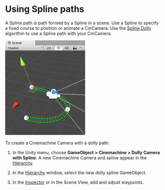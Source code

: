 # Using Spline paths

A Spline path is path formed by a Spline in a scene. Use a Spline to specify a fixed course to position or animate a CmCamera. Use the [Spline Dolly](CinemachineSplineDolly.md) algorithm to use a Spline path with your CmCamera.

![Editing a dolly path in the Scene view](images/CinemachinePathScene.png)

To create a Cinemachine Camera with a dolly path:

1. In the Unity menu, choose __GameObject > Cinemachine > Dolly Camera with Spline__.
A new Cinemachine Camera and spline appear in the [Hierarchy]([https://docs.unity3d.com/Manual/Hierarchy.html](https://docs.unity3d.com/Manual/Hierarchy.html)). 

2. In the [Hierarchy]([https://docs.unity3d.com/Manual/Hierarchy.html](https://docs.unity3d.com/Manual/Hierarchy.html)) window, select the new dolly spline GameObject.

3. In the [Inspector]([https://docs.unity3d.com/Manual/UsingTheInspector.html](https://docs.unity3d.com/Manual/UsingTheInspector.html)) or in the Scene View, add and adjust waypoints.



